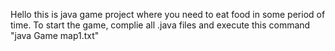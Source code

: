Hello this is java game project where you need to eat food in some period of time.
To start the game, complie all .java files and execute this command "java Game map1.txt" 